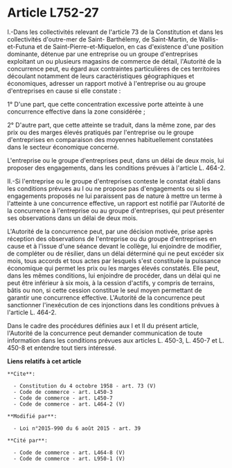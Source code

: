 # Article L752-27

I.-Dans les collectivités relevant de l'article 73 de la Constitution et dans les collectivités d'outre-mer de Saint-
Barthélemy, de Saint-Martin, de Wallis-et-Futuna et de Saint-Pierre-et-Miquelon, en cas d'existence d'une position dominante,
détenue par une entreprise ou un groupe d'entreprises exploitant un ou plusieurs magasins de commerce de détail, l'Autorité
de la concurrence peut, eu égard aux contraintes particulières de ces territoires découlant notamment de leurs
caractéristiques géographiques et économiques, adresser un rapport motivé à l'entreprise ou au groupe d'entreprises en cause
si elle constate : 

1° D'une part, que cette concentration excessive porte atteinte à une concurrence effective dans la zone considérée ; 

2° D'autre part, que cette atteinte se traduit, dans la même zone, par des prix ou des marges élevés pratiqués par
l'entreprise ou le groupe d'entreprises en comparaison des moyennes habituellement constatées dans le secteur économique
concerné. 

L'entreprise ou le groupe d'entreprises peut, dans un délai de deux mois, lui proposer des engagements, dans les conditions
prévues à l'article L. 464-2. 

II.-Si l'entreprise ou le groupe d'entreprises conteste le constat établi dans les conditions prévues au I ou ne propose pas
d'engagements ou si les engagements proposés ne lui paraissent pas de nature à mettre un terme à l'atteinte à une concurrence
effective, un rapport est notifié par l'Autorité de la concurrence à l'entreprise ou au groupe d'entreprises, qui peut
présenter ses observations dans un délai de deux mois. 

L'Autorité de la concurrence peut, par une décision motivée, prise après réception des observations de l'entreprise ou du
groupe d'entreprises en cause et à l'issue d'une séance devant le collège, lui enjoindre de modifier, de compléter ou de
résilier, dans un délai déterminé qui ne peut excéder six mois, tous accords et tous actes par lesquels s'est constituée la
puissance économique qui permet les prix ou les marges élevés constatés. Elle peut, dans les mêmes conditions, lui enjoindre
de procéder, dans un délai qui ne peut être inférieur à six mois, à la cession d'actifs, y compris de terrains, bâtis ou non,
si cette cession constitue le seul moyen permettant de garantir une concurrence effective. L'Autorité de la concurrence peut
sanctionner l'inexécution de ces injonctions dans les conditions prévues à l'article L. 464-2. 

Dans le cadre des procédures définies aux I et II du présent article, l'Autorité de la concurrence peut demander
communication de toute information dans les conditions prévues aux articles L. 450-3, L. 450-7 et L. 450-8 et entendre tout
tiers intéressé.

**Liens relatifs à cet article**

	**Cite**:

	  - Constitution du 4 octobre 1958 - art. 73 (V)
	  - Code de commerce - art. L450-3
	  - Code de commerce - art. L450-7
	  - Code de commerce - art. L464-2 (V)

	**Modifié par**:

	  - Loi n°2015-990 du 6 août 2015 - art. 39

	**Cité par**:

	  - Code de commerce - art. L464-8 (V)
	  - Code de commerce - art. L950-1 (V)
